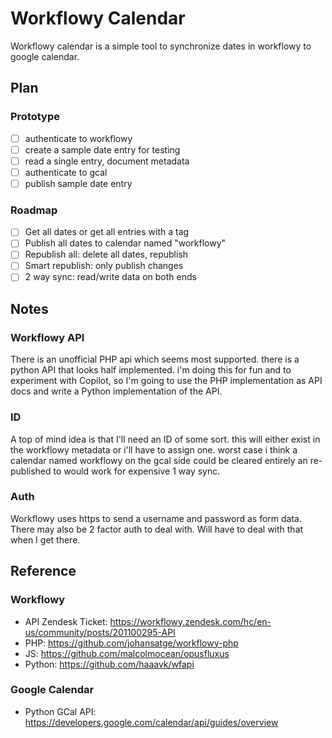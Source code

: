 # Workflowy Calendar

Workflowy calendar is a simple tool to synchronize dates in workflowy to google
calendar.

## Plan

### Prototype

* [ ] authenticate to workflowy
* [ ] create a sample date entry for testing
* [ ] read a single entry, document metadata
* [ ] authenticate to gcal
* [ ] publish sample date entry  

### Roadmap

* [ ] Get all dates or get all entries with a tag
* [ ] Publish all dates to calendar named "workflowy"
* [ ] Republish all: delete all dates, republish
* [ ] Smart republish: only publish changes
* [ ] 2 way sync: read/write data on both ends

## Notes

### Workflowy API

There is an unofficial PHP api which seems most supported. there is a python
API that looks half implemented. i'm doing this for fun and to experiment with
Copilot, so I'm going to use the PHP implementation as API docs and write a
Python implementation of the API.

### ID

A top of mind idea is that I'll need an ID of some sort. this will either exist in the 
workflowy metadata or i'll have to assign one. worst case i think a calendar
named workflowy on the gcal side could be cleared entirely an re-published to
would work for expensive 1 way sync.

### Auth

Workflowy uses https to send a username and password as form data. There may
also be 2 factor auth to deal with. Will have to deal with that when I get
there.

## Reference

### Workflowy

* API Zendesk Ticket: https://workflowy.zendesk.com/hc/en-us/community/posts/201100295-API
* PHP: https://github.com/johansatge/workflowy-php
* JS: https://github.com/malcolmocean/opusfluxus
* Python: https://github.com/haaavk/wfapi

### Google Calendar

* Python GCal API: https://developers.google.com/calendar/api/guides/overview

